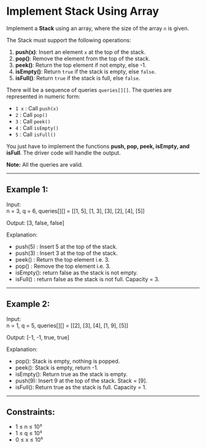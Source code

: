 # Implement Stack Using Array

Implement a **Stack** using an array, where the size of the array `n` is given.

The Stack must support the following operations:

1. **push(x)**: Insert an element `x` at the top of the stack.
2. **pop()**: Remove the element from the top of the stack.
3. **peek()**: Return the top element if not empty, else -1.
4. **isEmpty()**: Return `true` if the stack is empty, else `false`.
5. **isFull()**: Return `true` if the stack is full, else `false`.

There will be a sequence of queries `queries[][]`. The queries are represented in numeric form:

- `1 x` : Call `push(x)`
- `2` : Call `pop()`
- `3` : Call `peek()`
- `4` : Call `isEmpty()`
- `5` : Call `isFull()`

You just have to implement the functions **push, pop, peek, isEmpty, and isFull**. The driver code will handle the output.

**Note:** All the queries are valid.

---

## Example 1:

Input:  
n = 3, q = 6, queries[][] = [[1, 5], [1, 3], [3], [2], [4], [5]]

Output: [3, false, false]

Explanation:

- push(5) : Insert 5 at the top of the stack.
- push(3) : Insert 3 at the top of the stack.
- peek() : Return the top element i.e. 3.
- pop() : Remove the top element i.e. 3.
- isEmpty(): return false as the stack is not empty.
- isFull() : return false as the stack is not full. Capacity = 3.

---

## Example 2:

Input:  
n = 1, q = 5, queries[][] = [[2], [3], [4], [1, 9], [5]]

Output: [-1, -1, true, true]

Explanation:

- pop(): Stack is empty, nothing is popped.
- peek(): Stack is empty, return -1.
- isEmpty(): Return true as the stack is empty.
- push(9): Insert 9 at the top of the stack. Stack = [9].
- isFull(): Return true as the stack is full. Capacity = 1.

---

## Constraints:

- 1 ≤ n ≤ 10³
- 1 ≤ q ≤ 10³
- 0 ≤ x ≤ 10⁵
